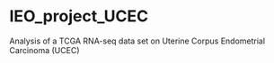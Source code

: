# IEO_project_UCEC
Analysis of a TCGA RNA-seq data set on Uterine Corpus Endometrial Carcinoma (UCEC)
